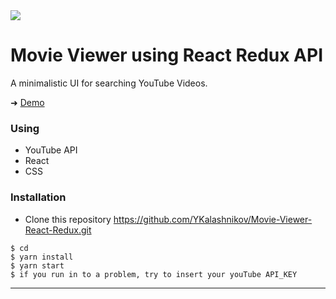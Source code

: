 
<img src='https://github.com/YKalashnikov/Movie-Viewer-React-Redux/blob/gh-pages/video-gif.gif'/>


# Movie Viewer using React Redux API

A minimalistic UI for searching YouTube Videos.

➜ [Demo]()

### Using
- YouTube API
- React
- CSS



### Installation
- Clone this repository
https://github.com/YKalashnikov/Movie-Viewer-React-Redux.git

```shell
$ cd 
$ yarn install
$ yarn start
$ if you run in to a problem, try to insert your youTube API_KEY
```

---




